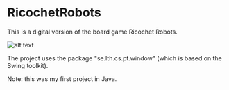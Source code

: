 # RicochetRobots
This is a digital version of the board game Ricochet Robots.

![alt text](https://github.com/HampSwe/ga-data-processing/blob/main/images/red_spectrum.png "Example 1")

The project uses the package "se.lth.cs.pt.window" (which is based on the Swing toolkit).

Note: this was my first project in Java. 

